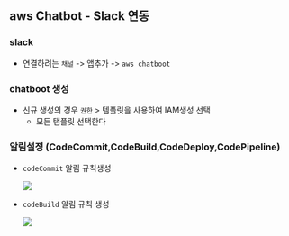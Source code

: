 ## aws Chatbot -  Slack 연동 

### slack

* 연결하려는 `채널` -> 앱추가 -> `aws chatboot`

### chatboot  생성

* 신규 생성의 경우 `권한` > 템플릿을 사용하여 IAM생성 선택
  * 모든 탬플릿 선택한다

### 알림설정 (CodeCommit,CodeBuild,CodeDeploy,CodePipeline)

* `codeCommit` 알림 규칙생성

  ![](https://imgur.com/YmKExpG.png)

  

* `codeBuild` 알림 규칙 생성

  ![](https://imgur.com/BckgsvY.png)

